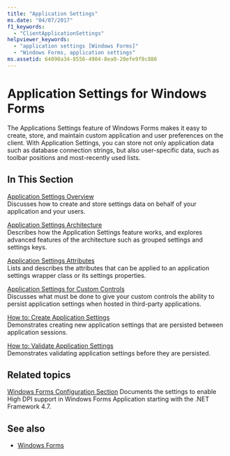 ```yaml
---
title: "Application Settings"
ms.date: "04/07/2017"
f1_keywords: 
  - "ClientApplicationSettings"
helpviewer_keywords: 
  - "application settings [Windows Forms]"
  - "Windows Forms, application settings"
ms.assetid: 64090a34-8556-4904-8ea0-20efe9f8c886
---
```

# Application Settings for Windows Forms
The Applications Settings feature of Windows Forms makes it easy to create, store, and maintain custom application and user preferences on the client. With Application Settings, you can store not only application data such as database connection strings, but also user-specific data, such as toolbar positions and most-recently used lists.  
  
## In This Section  
 [Application Settings Overview](application-settings-overview.md)  
 Discusses how to create and store settings data on behalf of your application and your users.  
  
 [Application Settings Architecture](application-settings-architecture.md)  
 Describes how the Application Settings feature works, and explores advanced features of the architecture such as grouped settings and settings keys.  
  
 [Application Settings Attributes](application-settings-attributes.md)  
 Lists and describes the attributes that can be applied to an application settings wrapper class or its settings properties.  
  
 [Application Settings for Custom Controls](application-settings-for-custom-controls.md)  
 Discusses what must be done to give your custom controls the ability to persist application settings when hosted in third-party applications.  
  
 [How to: Create Application Settings](how-to-create-application-settings.md)  
 Demonstrates creating new application settings that are persisted between application sessions.  
  
 [How to: Validate Application Settings](how-to-validate-application-settings.md)  
 Demonstrates validating application settings before they are persisted.  
  
## Related topics

[Windows Forms Configuration Section](https://docs.microsoft.com/dotnet/framework/configure-apps/file-schema/winforms/index)
Documents the settings to enable High DPI support in Windows Forms Application starting with the .NET Framework 4.7.

## See also

- [Windows Forms](../index.md)
